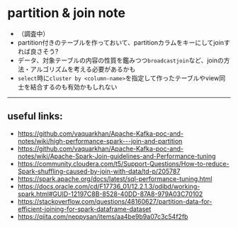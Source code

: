 # partition & join note

- （調査中）
- partition付きのテーブルを作っておいて、partitionカラムをキーにしてjoinすれば良さそう?
- データ、対象テーブルの内容の性質を鑑みつつ`broadcastjoin`など、joinの方法・アルゴリズムを考える必要があるかも
- `select`時に`cluster by <column-name>`を指定して作ったテーブルやview同士を結合するのも有効かもしれない

---

## useful links:

- https://github.com/vaquarkhan/Apache-Kafka-poc-and-notes/wiki/high-performance-spark---join-and-partition
- https://github.com/vaquarkhan/Apache-Kafka-poc-and-notes/wiki/Apache-Spark-Join-guidelines-and-Performance-tuning
- https://community.cloudera.com/t5/Support-Questions/How-to-reduce-Spark-shuffling-caused-by-join-with-data/td-p/205787
- https://spark.apache.org/docs/latest/sql-performance-tuning.html
- https://docs.oracle.com/cd/F17736_01/12.2.1.3/odibd/working-spark.html#GUID-12197C8B-8528-40DD-87A8-979A03C70102
- https://stackoverflow.com/questions/48160627/partition-data-for-efficient-joining-for-spark-dataframe-dataset
- https://qiita.com/neppysan/items/aa4be9b9a07c3c54f2fb

